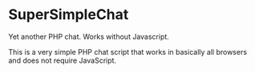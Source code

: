 # SuperSimpleChat
Yet another PHP chat. Works without Javascript.

This is a very simple PHP chat script that works in basically all browsers and does not require JavaScript.
